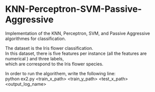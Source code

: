 # KNN-Perceptron-SVM-Passive-Aggressive

Implementation of the KNN, Perceptron, SVM, and Passive Aggressive algorithmes for classification.<br />

The dataset is the Iris flower classification.<br />
In this dataset, there is five features per instance (all the features are numerical ) and three labels,<br />
which are correspond to the Iris flower species. <br />

In order to run the algorithem, write the following line:<br />
python ex2.py <train_x_path> <train_y_path> <test_x_path> <output_log_name><br />
